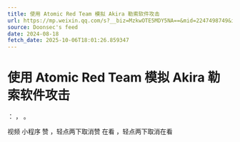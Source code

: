 ```yaml
---
title: 使用 Atomic Red Team 模拟 Akira 勒索软件攻击
url: https://mp.weixin.qq.com/s?__biz=MzkwOTE5MDY5NA==&mid=2247498749&idx=1&sn=4047fb73abb8abf2aeeabfa9ff0bf019
source: Doonsec's feed
date: 2024-08-18
fetch_date: 2025-10-06T18:01:26.859347
---
```


# 使用 Atomic Red Team 模拟 Akira 勒索软件攻击

：
，
。

视频
小程序
赞
，轻点两下取消赞
在看
，轻点两下取消在看